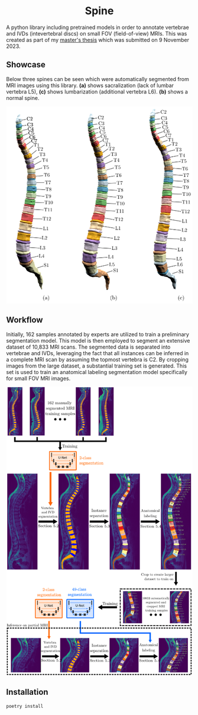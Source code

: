 <h1 align="center">Spine</h1>

A python library including pretrained models in order to annotate vertebrae and IVDs (intevertebral discs) on small FOV (field-of-view) MRIs. This was created as part of my [master's thesis](https://brutenis.net/master-thesis) which was submitted on 9 November 2023.

## Showcase

Below three spines can be seen which were automatically segmented from MRI images using this library. **(a)** shows sacralization (lack of lumbar vertebra L5), **(c)** shows lumbarization (additional vertebra L6). **(b)** shows a normal spine.

![](media/showcase.png)


## Workflow

Initially, 162 samples annotated by experts are utilized to train a preliminary segmentation model.
This model is then employed to segment an extensive dataset of 10,833 MRI scans.
The segmented data is separated into vertebrae and IVDs, leveraging the fact that all instances can be inferred in a complete MRI scan by assuming the topmost vertebra is C2.
By cropping images from the large dataset, a substantial training set is generated.
This set is used to train an anatomical labeling segmentation model specifically for small FOV MRI images.

![](media/workflow.png)

## Installation

```sh
poetry install
```
